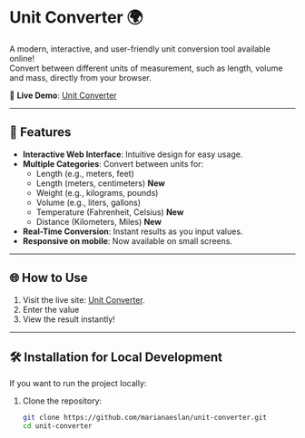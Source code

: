 # Unit Converter 🌍

A modern, interactive, and user-friendly unit conversion tool available online!  
Convert between different units of measurement, such as length, volume and mass, directly from your browser.  

🚀 **Live Demo**: [Unit Converter](https://thriving-alfajores-141420.netlify.app/)  

---

## 🎨 Features

- **Interactive Web Interface**: Intuitive design for easy usage.
- **Multiple Categories**: Convert between units for:
  - Length (e.g., meters, feet)
  - Length (meters, centimeters) **New**
  - Weight (e.g., kilograms, pounds)
  - Volume (e.g., liters, gallons)
  - Temperature (Fahrenheit, Celsius) **New**
  - Distance (Kilometers, Miles) **New**
- **Real-Time Conversion**: Instant results as you input values.
- **Responsive on mobile**: Now available on small screens.

---

## 🌐 How to Use

1. Visit the live site: [Unit Converter](https://thriving-alfajores-141420.netlify.app/).  
2. Enter the value
3. View the result instantly!  

---

## 🛠️ Installation for Local Development

If you want to run the project locally:

1. Clone the repository:
   ```bash
   git clone https://github.com/marianaeslan/unit-converter.git
   cd unit-converter


 
